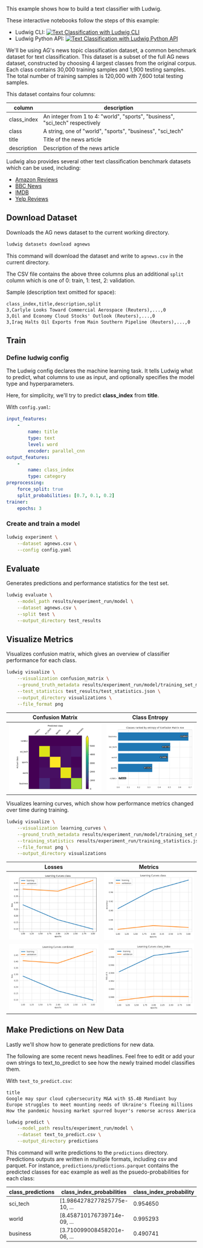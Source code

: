 This example shows how to build a text classifier with Ludwig.

These interactive notebooks follow the steps of this example:

- Ludwig CLI: [![Text Classification with Ludwig CLI](https://colab.research.google.com/assets/colab-badge.svg)](https://colab.research.google.com/github/ludwig-ai/ludwig-docs/blob/daniel/text_classification/docs/examples/text_classification/Text_Classification_with_Ludwig_CLI.ipynb)
- Ludwig Python API: [![Text Classification with Ludwig Python API](https://colab.research.google.com/assets/colab-badge.svg)](https://colab.research.google.com/github/ludwig-ai/ludwig-docs/blob/daniel/text_classification/docs/examples/text_classification/Text_Classification_with_Ludwig_Python_API.ipynb)

We'll be using AG's news topic classification dataset, a common benchmark dataset for text classification. This dataset
is a subset of the full AG news dataset, constructed by choosing 4 largest classes from the original corpus. Each class
contains 30,000 training samples and 1,900 testing samples. The total number of training samples is 120,000 with 7,600
total testing samples.

This dataset contains four columns:

| column      | description                                                |
|-------------|------------------------------------------------------------|
| class_index | An integer from 1 to 4: "world", "sports", "business", "sci_tech" respectively |
| class       | A string, one of "world", "sports", "business", "sci_tech"           |
| title       | Title of the news article                                  |
| description | Description of the news article                            |

Ludwig also provides several other text classification benchmark datasets which can be used, including:

- [Amazon Reviews](https://s3.amazonaws.com/amazon-reviews-pds/readme.html)
- [BBC News](https://www.kaggle.com/competitions/learn-ai-bbc/overview)
- [IMDB](https://www.kaggle.com/datasets/lakshmi25npathi/imdb-dataset-of-50k-movie-reviews)
- [Yelp Reviews](https://www.kaggle.com/datasets/yelp-dataset/yelp-dataset)

## Download Dataset

Downloads the AG news dataset to the current working directory.

```bash
ludwig datasets download agnews
```

This command will download the dataset and write to `agnews.csv` in the current directory.

The CSV file contains the above three columns plus an additional `split` column which is one of 0: train, 1: test,
2: validation.

Sample (description text omitted for space):

```
class_index,title,description,split
3,Carlyle Looks Toward Commercial Aerospace (Reuters),...,0
3,Oil and Economy Cloud Stocks' Outlook (Reuters),...,0
3,Iraq Halts Oil Exports from Main Southern Pipeline (Reuters),...,0
```

## Train

### Define ludwig config

The Ludwig config declares the machine learning task. It tells Ludwig what to predict, what columns to use as input, and optionally specifies the model type and hyperparameters.

Here, for simplicity, we'll try to predict **class_index** from **title**.

With `config.yaml`:

```yaml
input_features:
    -
        name: title
        type: text
        level: word
        encoder: parallel_cnn
output_features:
    -
        name: class_index
        type: category
preprocessing:
    force_split: true
    split_probabilities: [0.7, 0.1, 0.2]
trainer:
    epochs: 3
```

### Create and train a model

```bash
ludwig experiment \
    --dataset agnews.csv \
    --config config.yaml
```

## Evaluate

Generates predictions and performance statistics for the test set.

```bash
ludwig evaluate \
    --model_path results/experiment_run/model \
    --dataset agnews.csv \
    --split test \
    --output_directory test_results
```

## Visualize Metrics

Visualizes confusion matrix, which gives an overview of classifier performance for each class.

```bash
ludwig visualize \
    --visualization confusion_matrix \
    --ground_truth_metadata results/experiment_run/model/training_set_metadata.json \
    --test_statistics test_results/test_statistics.json \
    --output_directory visualizations \
    --file_format png
```

| Confusion Matrix                                                     | Class Entropy                                                                        |
| -------------------------------------------------------------------- | ------------------------------------------------------------------------------------ |
| ![Confusion Matrix](text_classification/images/confusion_matrix.png) | ![Confusion Matrix Entropy](text_classification/images/confusion_matrix_entropy.png) |

Visualizes learning curves, which show how performance metrics changed over time during training.

```bash
ludwig visualize \
    --visualization learning_curves \
    --ground_truth_metadata results/experiment_run/model/training_set_metadata.json \
    --training_statistics results/experiment_run/training_statistics.json \
    --file_format png \
    --output_directory visualizations
```

| Losses                                                                | Metrics                                                    |
| --------------------------------------------------------------------- | ---------------------------------------------------------- |
| ![Loss: class](text_classification/images/train_loss_class.png)       | ![Accuracy](text_classification/images/train_accuracy.png) |
| ![Loss: combined](text_classification/images/train_loss_combined.png) | ![Hits at K](text_classification/images/hits_at_k.png)     |

## Make Predictions on New Data

Lastly we'll show how to generate predictions for new data.

The following are some recent news headlines. Feel free to edit or add your own strings to text_to_predict to see how
the newly trained model classifies them.

With `text_to_predict.csv`:

```
title
Google may spur cloud cybersecurity M&A with $5.4B Mandiant buy
Europe struggles to meet mounting needs of Ukraine's fleeing millions
How the pandemic housing market spurred buyer's remorse across America
```

```bash
ludwig predict \
    --model_path results/experiment_run/model \
    --dataset text_to_predict.csv \
    --output_directory predictions
```

This command will write predictions to the `predictions` directory. Predictions outputs are written in multiple formats,
including csv and parquet. For instance, `predictions/predictions.parquet` contains the predicted classes for eac
example as well as the psuedo-probabilities for each class:

| class_predictions | class_index_probabilities    | class_index_probability | class_index_probabilities_&lt;UNK&gt; | class_index_probabilities_sci_tech | class_index_probabilities_sports | class_index_probabilities_world | class_index_probabilities_business |
| ----------------- | ---------------------------- | ----------------------- | ------------------------------------- | ---------------------------------- | -------------------------------- | ------------------------------- | ---------------------------------- |
| sci_tech          | [1.9864278277825775e-10, ... | 0.954650                | 1.986428e-10                          | 0.954650                           | 0.000033                         | 0.002563                        | 0.042754                           |
| world             | [8.458710176739714e-09, ...  | 0.995293                | 8.458710e-09                          | 0.002305                           | 0.000379                         | 0.995293                        | 0.002022                           |
| business          | [3.710099008458201e-06, ...  | 0.490741                | 3.710099e-06                          | 0.447916                           | 0.000815                         | 0.060523                        | 0.490741                           |
